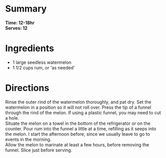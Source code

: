 # Summary
**Time: 12-18hr**  
**Serves: 12** 

# Ingredients
- 1 large seedless watermelon
- 1 1/2 cups rum, or 'as needed'

# Directions
Rinse the outer rind of the watermelon thoroughly, and pat dry. Set the watermelon in a position so it will not roll over. Press the tip of a funnel through the rind of the melon. If using a plastic funnel, you may need to cut a hole.   
Situate the melon on a towel in the bottom of the refrigerator or on the counter. Pour rum into the funnel a little at a time, refilling as it seeps into the melon. I start the afternoon before, since we usually leave to go to events in the morning.  
Allow the melon to marinate at least a few hours, before removing the funnel. Slice just before serving. 
